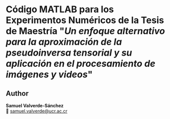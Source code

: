# Código MATLAB para los Experimentos Numéricos de la Tesis de Maestría "*Un enfoque alternativo para la aproximación de la pseudoinversa tensorial y su aplicación en el procesamiento de imágenes y videos*" 

## Author  
**Samuel Valverde-Sánchez**  
📧 [samuel.valverde@ucr.ac.cr](mailto:samuel.valverde@ucr.ac.cr) 
